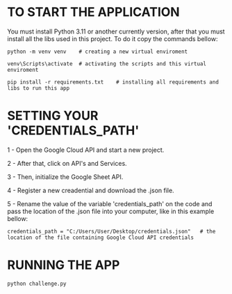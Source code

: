 # TO START THE APPLICATION

You must install Python 3.11 or another currently version, after that you must install all the libs used in this project. To do it copy the commands bellow:

    python -m venv venv    # creating a new virtual enviroment
    
    venv\Scripts\activate  # activating the scripts and this virtual enviroment
    
    pip install -r requirements.txt    # installing all requirements and libs to run this app

# SETTING YOUR 'CREDENTIALS_PATH'

1 - Open the Google Cloud API and start a new project.

2 - After that, click on API's and Services.

3 - Then, initialize the Google Sheet API.

4 - Register a new creadential and download the .json file.

5 - Rename the value of the variable 'credentials_path' on the code and pass the location of the .json file into your computer, like in this example bellow:

    credentials_path = "C:/Users/User/Desktop/credentials.json"   # the location of the file containing Google Cloud API credentials

# RUNNING THE APP

    python challenge.py


    

